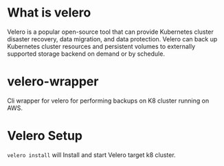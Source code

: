 # What is velero

Velero is a popular open-source tool that can provide Kubernetes cluster disaster recovery, data migration, and data protection. Velero can back up Kubernetes cluster resources and persistent volumes to externally supported storage backend on demand or by schedule.

# velero-wrapper
Cli wrapper for velero for performing backups on K8 cluster running on AWS. 

# Velero Setup

 `velero install` will Install and start Velero target k8 cluster. 

